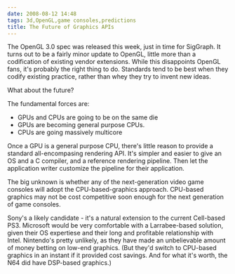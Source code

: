 ```yaml
---
date: 2008-08-12 14:48
tags: 3d,OpenGL,game consoles,predictions
title: The Future of Graphics APIs
---
```


The OpenGL 3.0 spec was released this week, just in time for SigGraph. It
turns out to be a fairly minor update to OpenGL, little more than a
codification of existing vendor extensions. While this disappoints OpenGL
fans, it's probably the right thing to do. Standards tend to be best when they
codify existing practice, rather than whey they try to invent new ideas.

What about the future?

The fundamental forces are:

+ GPUs and CPUs are going to be on the same die
+ GPUs are becoming general purpose CPUs.
+ CPUs are going massively multicore

Once a GPU is a general purpose CPU, there's little reason
to provide a standard all-encompasing rendering API. It's simpler and easier
to give an OS and a C compiler, and a reference rendering pipeline. Then let
the application writer customize the pipeline for their application.

The big unknown is whether any of the next-generation video game consoles
will adopt
the CPU-based-graphics approach. CPU-based graphics may not be cost
competitive soon enough for the next generation of game consoles.

Sony's a
likely candidate - it's a natural extension to the current Cell-based PS3.
Microsoft would be very comfortable with a Larrabee-based solution, given
their OS expertiese and their long and profitable relationship with Intel.
Nintendo's pretty unlikely, as they have made an unbelievable amount of money
betting on low-end graphics. (But they'd switch to CPU-based graphics in an
instant if it provided cost savings. And for what it's worth, the N64 did have
DSP-based graphics.)
